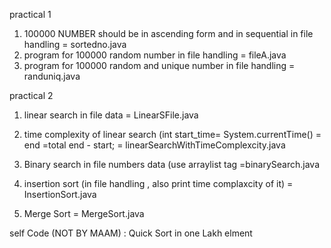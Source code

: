 practical 1
1) 100000 NUMBER should be in ascending form and in sequential in file handling = sortedno.java
2) program for 100000 random number in file handling                            = fileA.java
3) program for 100000 random and unique number in file handling                 = randuniq.java

practical 2
1) linear search in file data                                                   = LinearSFile.java
2) time complexity of linear search (int start_time= System.currentTime() = end =total end - start; = linearSearchWithTimeComplexcity.java
3) Binary search in file numbers data        (use arraylist<Integer> tag        =binarySearch.java

4) insertion sort (in file handling , also print time complaxcity of it)       = InsertionSort.java
5) Merge Sort                                                                  = MergeSort.java

self Code (NOT BY MAAM) :
Quick Sort in one Lakh elment

